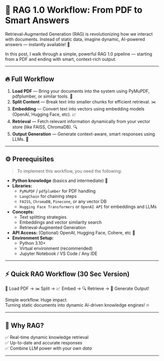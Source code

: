 
# 🧠 RAG 1.0 Workflow: From PDF to Smart Answers  

Retrieval-Augmented Generation (RAG) is revolutionizing how we interact with documents. Instead of static data, imagine dynamic, AI-powered answers — instantly available! 🚀  

In this post, I walk through a simple, powerful RAG 1.0 pipeline — starting from a PDF and ending with smart, context-rich output.

---

## 🔥 Full Workflow  

1. **Load PDF** — Bring your documents into the system using PyMuPDF, pdfplumber, or similar tools. 📄  
2. **Split Content** — Break text into smaller chunks for efficient retrieval. ✂️  
3. **Embedding** — Convert text into vectors using embedding models (OpenAI, Hugging Face, etc). 📈  
4. **Retrieval** — Fetch relevant information dynamically from your vector store (like FAISS, ChromaDB). 🔍  
5. **Output Generation** — Generate context-aware, smart responses using LLMs. 🧠  

---

## ⚙️ Prerequisites  

> To implement this workflow, you need the following:

- **Python knowledge** (basics and intermediate) 🐍  
- **Libraries:**  
  - `PyMuPDF` / `pdfplumber` for PDF handling  
  - `LangChain` for chaining steps  
  - `FAISS`, `ChromaDB`, `Pinecone`, or any vector DB  
  - `Hugging Face Transformers` or `OpenAI API` for embeddings and LLMs  
- **Concepts:**  
  - Text splitting strategies  
  - Embeddings and vector similarity search  
  - Retrieval-Augmented Generation  
- **API Access:** (Optional) OpenAI, Hugging Face, Cohere, etc 🔑  
- **Environment Setup:**  
  - Python 3.10+  
  - Virtual environment (recommended)  
  - Jupyter Notebook / VS Code / Any IDE  

---

## ⚡ Quick RAG Workflow (30 Sec Version)

📄 Load PDF → ✂️ Split → 📈 Embed → 🔍 Retrieve → 🧠 Generate Output!  

Simple workflow. Huge impact.  
Turning static documents into dynamic AI-driven knowledge engines! 🔥

---

## 🚀 Why RAG?  

✅ Real-time dynamic knowledge retrieval  
✅ Up-to-date and accurate responses  
✅ Combine LLM power with your *own data*  

---

